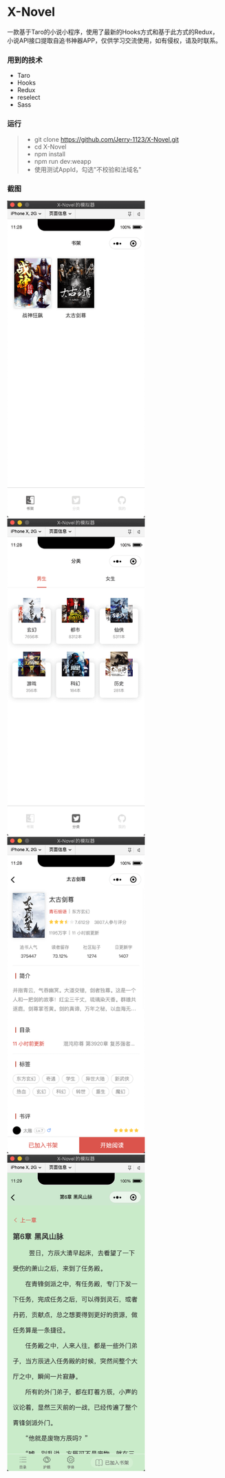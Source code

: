 # X-Novel
一款基于Taro的小说小程序，使用了最新的Hooks方式和基于此方式的Redux，小说API接口提取自追书神器APP，仅供学习交流使用，如有侵权，请及时联系。

### 用到的技术
+ Taro
+ Hooks
+ Redux
+ reselect
+ Sass

### 运行

> 
> + git clone https://github.com/Jerry-1123/X-Novel.git
> + cd X-Novel
> + npm install
> + npm run dev:weapp
> + 使用测试AppId，勾选"不校验和法域名"
>

### 截图
<img src="/screenshot/index.png" width="320px">
<img src="/screenshot/category.png" width="320px">
<img src="/screenshot/detail.png" width="320px">
<img src="/screenshot/novel.png" width="320px">